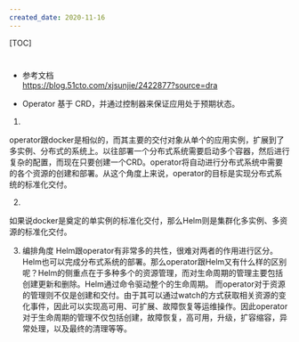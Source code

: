 ```yaml
---
created_date: 2020-11-16
---
```


[TOC]

#
- 参考文档  
https://blog.51cto.com/xjsunjie/2422877?source=dra



- Operator 基于 CRD，并通过控制器来保证应用处于预期状态。

1. 
operator跟docker是相似的，而其主要的交付对象从单个的应用实例，扩展到了多实例、分布式的系统上。以往部署一个分布式系统需要启动多个容器，然后进行复杂的配置，而现在只要创建一个CRD。operator将自动进行分布式系统中需要的各个资源的创建和部署。从这个角度上来说，operator的目标是实现分布式系统的标准化交付。

2. 
如果说docker是奠定的单实例的标准化交付，那么Helm则是集群化多实例、多资源的标准化交付。

3. 编排角度
Helm跟operator有非常多的共性，很难对两者的作用进行区分。Helm也可以完成分布式系统的部署。那么operator跟Helm又有什么样的区别呢？Helm的侧重点在于多种多个的资源管理，而对生命周期的管理主要包括创建更新和删除。Helm通过命令驱动整个的生命周期。
而operator对于资源的管理则不仅是创建和交付。由于其可以通过watch的方式获取相关资源的变化事件，因此可以实现高可用、可扩展、故障恢复等运维操作。因此operator对于生命周期的管理不仅包括创建，故障恢复，高可用，升级，扩容缩容，异常处理，以及最终的清理等等。